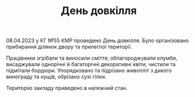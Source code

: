 ﻿---
title: День довкілля
---

08.04.2023 у КГ №55 КМР проведено День довкілля. Було організовано прибирання ділянок двору та прилеглої території.

Працівники згрібали та виносили сміття; облагороджували клумби, висаджували однорічні й багаторічні декоративні квіти; чистили та підмітали бордюри. Упорядковано та підрізано живопліт з дикого винограду та кущів, обрізано сухі гілки.

Територію закладу приведено в належний стан.

<slideshow />
